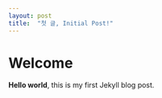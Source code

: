 ```yaml
---
layout: post
title:  "첫 글, Initial Post!"
---
```


# Welcome

**Hello world**, this is my first Jekyll blog post.

